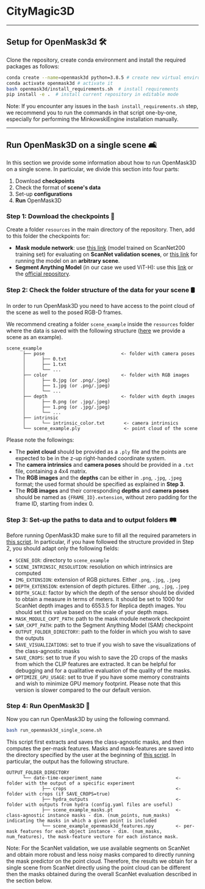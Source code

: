 # CityMagic3D


---
## Setup for OpenMask3d 🛠
Clone the repository, create conda environment and install the required packages as follows:
```bash
conda create --name=openmask3d python=3.8.5 # create new virtual environment
conda activate openmask3d # activate it
bash openmask3d/install_requirements.sh  # install requirements
pip install -e .  # install current repository in editable mode
```
Note: If you encounter any issues in the `bash install_requirements.sh` step, we recommend you to run the commands in that script one-by-one, especially for performing the MinkowskiEngine installation manually. 

---


## Run OpenMask3D on a single scene 🛋
In this section we provide some information about how to run OpenMask3D on a single scene. In particular, we divide this section into four parts:
1. Download **checkpoints**
2. Check the format of **scene's data**
3. Set-up **configurations** 
4. **Run** OpenMask3D 

### Step 1: Download the checkpoints 📍
Create a folder `resources` in the main directory of the repository. Then, add to this folder the checkpoints for:
* **Mask module network**: use [this link](https://drive.google.com/file/d/1emtZ9xCiCuXtkcGO3iIzIRzcmZAFfI_B/view?usp=sharing) (model trained on ScanNet200 training set) for evaluating on **ScanNet validation scenes**, or [this link](https://drive.google.com/file/d/1rD2Uvbsi89X4lSkont_jUTT7X9iaox9y/view?usp=share_link) for running the model on an **arbitrary scene**.
* **Segment Anything Model** (in our case we used ViT-H): use this [link](https://drive.google.com/file/d/1WHi0hBi0iqMZfk8l3rDXLrW4lEEgHm_y/view?usp=sharing) or the [official repository](https://github.com/facebookresearch/segment-anything#model-checkpoints).


### Step 2: Check the folder structure of the data for your scene 🛢
In order to run OpenMask3D you need to have access to the point cloud of the scene as well to the posed RGB-D frames.

We recommend creating a folder `scene_example` inside the `resources` folder where the data is saved with the following structure ([here](https://drive.google.com/file/d/1UOwBZMCrTMg-_MFwmYkKOrex1YS6Nw-i/view?usp=sharing) we provide a scene as an example). 
```
scene_example
      ├── pose                            <- folder with camera poses
      │      ├── 0.txt 
      │      ├── 1.txt 
      │      └── ...  
      ├── color                           <- folder with RGB images
      │      ├── 0.jpg (or .png/.jpeg)
      │      ├── 1.jpg (or .png/.jpeg)
      │      └── ...  
      ├── depth                           <- folder with depth images
      │      ├── 0.png (or .jpg/.jpeg)
      │      ├── 1.png (or .jpg/.jpeg)
      │      └── ...  
      ├── intrinsic                 
      │      └── intrinsic_color.txt       <- camera intrinsics
      └── scene_example.ply                <- point cloud of the scene
```

Please note the followings:
* The **point cloud** should be provided as a `.ply` file and the points are expected to be in the z-up right-handed coordinate system.
* The **camera intrinsics** and **camera poses** should be provided in a `.txt` file, containing a 4x4 matrix.
* The **RGB images** and the **depths** can be either in `.png`, `.jpg`, `.jpeg` format; the used format should be specified as explained in **Step 3**.
* The **RGB images** and their corresponding **depths** and **camera poses** should be named as `{FRAME_ID}.extension`, without zero padding for the frame ID, starting from index 0.


### Step 3: Set-up the paths to data and to output folders 🛤
Before running OpenMask3D make sure to fill all the required parameters in [this script](run_openmask3d_single_scene.sh). In particular, if you have followed the structure provided in Step 2, you should adapt only the following fields:
* `SCENE_DIR`: directory to `scene_example`
* `SCENE_INTRINSIC_RESOLUTION`: resolution on which intrinsics are computed
* `IMG_EXTENSION`: extension of RGB pictures. Either `.png`, `.jpg`, `.jpeg`
* `DEPTH_EXTENSION`: extension of depth pictures. Either `.png`, `.jpg`, `.jpeg`
* `DEPTH_SCALE`: factor by which the depth of the sensor should be divided to obtain a measure in terms of meters. It should be set to 1000 for ScanNet depth images and to 6553.5 for Replica depth images. You should set this value based on the scale of your depth maps.
* `MASK_MODULE_CKPT_PATH`: path to the mask module network checkpoint
* `SAM_CKPT_PATH`: path to the Segment Anything Model (SAM) checkpoint
* `OUTPUT_FOLDER_DIRECTORY`: path to the folder in which you wish to save the outputs
* `SAVE_VISUALIZATIONS`: set to true if you wish to save the visualizations of the class-agnostic masks
* `SAVE_CROPS`: set to true if you wish to save the 2D crops of the masks from which the CLIP features are extracted. It can be helpful for debugging and for a qualitative evaluation of the quality of the masks.
* `OPTIMIZE_GPU_USAGE`: set to true if you have some memory constraints and wish to minimize GPU memory footprint. Please note that this version is slower compared to the our default version.


### Step 4: Run OpenMask3D 🚀
Now you can run OpenMask3D by using the following command.
```bash
bash run_openmask3d_single_scene.sh
```
This script first extracts and saves the class-agnostic masks, and then computes the per-mask features. Masks and mask-features are saved into the directory specified by the user at the beginning of [this script](run_openmask3d_single_scene.sh). In particular, the output has the following structure.
```
OUTPUT_FOLDER_DIRECTORY
      └── date-time-experiment_name                           <- folder with the output of a specific experiment
             ├── crops                                        <- folder with crops (if SAVE_CROPS=true)
             ├── hydra_outputs                                <- folder with outputs from hydra (config.yaml files are useful)
             ├── scene_example_masks.pt                       <- class-agnostic instance masks - dim. (num_points, num_masks) indicating the masks in which a given point is included
             └── scene_example_openmask3d_features.npy        <- per-mask features for each object instance - dim. (num_masks, num_features), the mask-feature vecture for each instance mask. 
```


Note: For the ScanNet validation, we use available segments on ScanNet and obtain more robust and less noisy masks compared to directly running the mask predictor on the point cloud. Therefore, the results we obtain for a single scene from ScanNet directly using the point cloud can be different then the masks obtained during the overall ScanNet evaluation described in the section below. 

